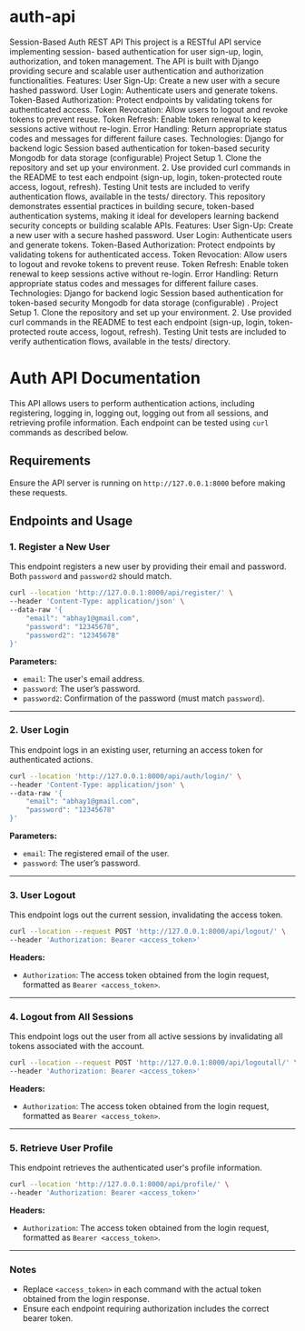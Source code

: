 # auth-api
 Session-Based Auth REST API  This project is a RESTful API service implementing session- based authentication for user sign-up, login, authorization, and token management. The API is built with Django providing secure and scalable user authentication and authorization functionalities.  Features:  User Sign-Up: Create a new user with a secure hashed password.  User Login: Authenticate users and generate tokens.  Token-Based Authorization: Protect endpoints by validating tokens for authenticated access.  Token Revocation: Allow users to logout and revoke tokens to prevent reuse.  Token Refresh: Enable token renewal to keep sessions active without re-login.  Error Handling: Return appropriate status codes and messages for different failure cases.   Technologies: Django for backend logic  Session based authentication for token-based security Mongodb for data storage (configurable)     Project Setup  1. Clone the repository and set up your environment.    2. Use provided curl commands in the README to test each endpoint (sign-up, login, token-protected route access, logout, refresh).    Testing  Unit tests are included to verify authentication flows, available in the tests/ directory.  This repository demonstrates essential practices in building secure, token-based authentication systems, making it ideal for developers learning backend security concepts or building scalable APIs. 
Features:  User Sign-Up: Create a new user with a secure hashed password.  User Login: Authenticate users and generate tokens.  Token-Based Authorization: Protect endpoints by validating tokens for authenticated access.  Token Revocation: Allow users to logout and revoke tokens to prevent reuse.  Token Refresh: Enable token renewal to keep sessions active without re-login.  Error Handling: Return appropriate status codes and messages for different failure cases.   Technologies: Django for backend logic  Session based authentication for token-based security Mongodb for data storage (configurable) .
Project Setup  1. Clone the repository and set up your environment.    2. Use provided curl commands in the README to test each endpoint (sign-up, login, token-protected route access, logout, refresh).    Testing Unit tests are included to verify authentication flows, available in the tests/ directory.  

# Auth API Documentation

This API allows users to perform authentication actions, including registering, logging in, logging out, logging out from all sessions, and retrieving profile information. Each endpoint can be tested using `curl` commands as described below.

## Requirements

Ensure the API server is running on `http://127.0.0.1:8000` before making these requests.

## Endpoints and Usage

### 1. Register a New User

This endpoint registers a new user by providing their email and password. Both `password` and `password2` should match.

```bash
curl --location 'http://127.0.0.1:8000/api/register/' \
--header 'Content-Type: application/json' \
--data-raw '{
    "email": "abhay1@gmail.com",
    "password": "12345678",
    "password2": "12345678"
}'
```

**Parameters:**
- `email`: The user's email address.
- `password`: The user’s password.
- `password2`: Confirmation of the password (must match `password`).

---

### 2. User Login

This endpoint logs in an existing user, returning an access token for authenticated actions.

```bash
curl --location 'http://127.0.0.1:8000/api/auth/login/' \
--header 'Content-Type: application/json' \
--data-raw '{
    "email": "abhay1@gmail.com",
    "password": "12345678"
}'
```

**Parameters:**
- `email`: The registered email of the user.
- `password`: The user’s password.

---

### 3. User Logout

This endpoint logs out the current session, invalidating the access token.

```bash
curl --location --request POST 'http://127.0.0.1:8000/api/logout/' \
--header 'Authorization: Bearer <access_token>'
```

**Headers:**
- `Authorization`: The access token obtained from the login request, formatted as `Bearer <access_token>`.

---

### 4. Logout from All Sessions

This endpoint logs out the user from all active sessions by invalidating all tokens associated with the account.

```bash
curl --location --request POST 'http://127.0.0.1:8000/api/logoutall/' \
--header 'Authorization: Bearer <access_token>'
```

**Headers:**
- `Authorization`: The access token obtained from the login request, formatted as `Bearer <access_token>`.

---

### 5. Retrieve User Profile

This endpoint retrieves the authenticated user's profile information.

```bash
curl --location 'http://127.0.0.1:8000/api/profile/' \
--header 'Authorization: Bearer <access_token>'
```

**Headers:**
- `Authorization`: The access token obtained from the login request, formatted as `Bearer <access_token>`.

---

### Notes
- Replace `<access_token>` in each command with the actual token obtained from the login response.
- Ensure each endpoint requiring authorization includes the correct bearer token.
